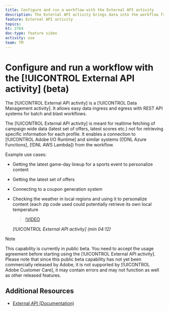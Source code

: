 ```yaml
---
title: Configure and run a workflow with the External API activity
description: The External API activity brings data into the workflow from an external system via a REST API call. 
feature: External API activity
topics:   
kt: 2764
doc-type: feature video
activity: use
team: TM
---
```


# Configure and run a workflow with the [!UICONTROL External API activity] (beta)

The [!UICONTROL External API activity] is a [!UICONTROL Data Management activity]. It allows easy data ingress and egress with REST API systems for batch and blast workflows.

The [!UICONTROL External API activity] is meant for realtime fetching of campaign wide data (latest set of offers, latest scores etc.) not for retrieving specific information for each profile.  It enables a connection to [!UICONTROL Adobe I/O Runtime] and similar systems ([!DNL Azure Functions], [!DNL AWS Lambda]) from the workflow.

Example use cases:

* Getting the latest game-day lineup for a sports event to personalize content
* Getting the latest set of offers
* Connecting to a coupon generation system
* Checking the weather in local regions and using it to personalize content (each zip code used could potentially retrieve its own local temperature
  
  >[!VIDEO](https://video.tv.adobe.com/v/28200/?quality=12)
  
  *[!UICONTROL External API activity] (min 04:12)*

>[!NOTE]
>
>This capability is currently in public beta. You need to accept the usage agreement before starting using the [!UICONTROL External API activity]. Please note that since this public beta capability has not yet been commercially released by Adobe, it is not supported by [!UICONTROL Adobe Customer Care], it may contain errors and may not function as well as other released features.
>

## Additional Resources

* [ External API (Documentation)](https://docs.adobe.com/content/help/en/campaign-standard/using/managing-processes-and-data/data-management-activities/external-api.html)
  